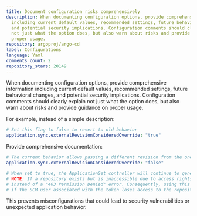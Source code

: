 ```yaml
---
title: Document configuration risks comprehensively
description: When documenting configuration options, provide comprehensive information
  including current default values, recommended settings, future behavioral changes,
  and potential security implications. Configuration comments should clearly explain
  not just what the option does, but also warn about risks and provide guidance on
  proper usage.
repository: argoproj/argo-cd
label: Configurations
language: Yaml
comments_count: 2
repository_stars: 20149
---
```


When documenting configuration options, provide comprehensive information including current default values, recommended settings, future behavioral changes, and potential security implications. Configuration comments should clearly explain not just what the option does, but also warn about risks and provide guidance on proper usage.

For example, instead of a simple description:
```yaml
# Set this flag to false to revert to old behavior
application.sync.externalRevisionConsideredOverride: "true"
```

Provide comprehensive documentation:
```yaml
# The current behavior allows passing a different revision from the one given in the application when syncing. We highly recommend that this be set to `true`. The next major release will set the default to be `false`.
application.sync.externalRevisionConsideredOverride: "false"

# When set to true, the ApplicationSet controller will continue to generate Applications even if the repository is not found.
# NOTE: If a repository exists but is inaccessible due to access rights, SCM providers usually return a "404 Not Found" error
# instead of a "403 Permission Denied" error. Consequently, using this option may lead to the deletion of Argo CD applications
# if the SCM user associated with the token loses access to the repository.
```

This prevents misconfigurations that could lead to security vulnerabilities or unexpected application behavior.
